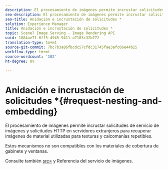 ```yaml
---
description: El procesamiento de imágenes permite incrustar solicitudes de servicio de imágenes y solicitudes HTTP en servidores extranjeros para recuperar imágenes de material utilizadas para texturas y calcomanías repetibles.
seo-description: El procesamiento de imágenes permite incrustar solicitudes de servicio de imágenes y solicitudes HTTP en servidores extranjeros para recuperar imágenes de material utilizadas para texturas y calcomanías repetibles.
seo-title: Anidación e incrustación de solicitudes *
solution: Experience Manager
title: Anidación e incrustación de solicitudes *
topic: Scene7 Image Serving - Image Rendering API
uuid: 1884ae71-6ff5-4945-9411-a7183c32b772
translation-type: tm+mt
source-git-commit: 7bc7b3a86fbcdc57cfdc31745fae3afc06e44b15
workflow-type: tm+mt
source-wordcount: '102'
ht-degree: 0%

---
```



# Anidación e incrustación de solicitudes *{#request-nesting-and-embedding}

El procesamiento de imágenes permite incrustar solicitudes de servicio de imágenes y solicitudes HTTP en servidores extranjeros para recuperar imágenes de material utilizadas para texturas y calcomanías repetibles.

Estos mecanismos no son compatibles con los materiales de cobertura de gabinete y ventanas.

Consulte también [src=](../../../../../../ir-api/http-protocol/image-rendering-api-ref/c-ir-http-protocol-ref/c-ir-http-protocol-command-reference/r-ir-src.md#reference-62c98abad22149d68d405ed6aaff8272) y Referencia del servicio de imágenes.
